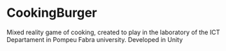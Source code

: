 # CookingBurger

Mixed reality game of cooking, created to play in the laboratory of the ICT Departament in Pompeu Fabra university. Developed in Unity

